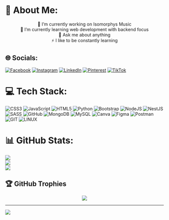 # 💫 About Me:
<div align="center">
🔭 I’m currently working on Isomorphys Music<br>🌱 I’m currently learning web development with backend focus<br>💬 Ask me about anything<br>⚡ I like to be constantly learning 
</div>


## 🌐 Socials:

[![Facebook](https://img.shields.io/badge/Facebook-%231877F2.svg?logo=Facebook&logoColor=white)](https://facebook.com/JoseVargas) [![Instagram](https://img.shields.io/badge/Instagram-%23E4405F.svg?logo=Instagram&logoColor=white)](https://instagram.com/josevargass03) [![LinkedIn](https://img.shields.io/badge/LinkedIn-%230077B5.svg?logo=linkedin&logoColor=white)](https://linkedin.com/in/josevargas) [![Pinterest](https://img.shields.io/badge/Pinterest-%23E60023.svg?logo=Pinterest&logoColor=white)](https://pinterest.com/josevargas03) [![TikTok](https://img.shields.io/badge/TikTok-%23000000.svg?logo=TikTok&logoColor=white)](https://tiktok.com/@daniel03.03) 


# 💻 Tech Stack:

![CSS3](https://img.shields.io/badge/css3-%231572B6.svg?style=for-the-badge&logo=css3&logoColor=white) ![JavaScript](https://img.shields.io/badge/javascript-%23323330.svg?style=for-the-badge&logo=javascript&logoColor=%23F7DF1E) ![HTML5](https://img.shields.io/badge/html5-%23E34F26.svg?style=for-the-badge&logo=html5&logoColor=white) ![Python](https://img.shields.io/badge/python-3670A0?style=for-the-badge&logo=python&logoColor=ffdd54) ![Bootstrap](https://img.shields.io/badge/bootstrap-%23563D7C.svg?style=for-the-badge&logo=bootstrap&logoColor=white) ![NodeJS](https://img.shields.io/badge/node.js-6DA55F?style=for-the-badge&logo=node.js&logoColor=white) ![NestJS](https://img.shields.io/badge/nestjs-%23E0234E.svg?style=for-the-badge&logo=nestjs&logoColor=white) ![SASS](https://img.shields.io/badge/SASS-hotpink.svg?style=for-the-badge&logo=SASS&logoColor=white) ![GitHub](https://img.shields.io/badge/GitHub-%23121011.svg?style=for-the-badge&logo=github&logoColor=white) ![MongoDB](https://img.shields.io/badge/MongoDB-%234ea94b.svg?style=for-the-badge&logo=mongodb&logoColor=white) ![MySQL](https://img.shields.io/badge/mysql-%2300f.svg?style=for-the-badge&logo=mysql&logoColor=white) ![Canva](https://img.shields.io/badge/Canva-%2300C4CC.svg?style=for-the-badge&logo=Canva&logoColor=white) 	![Figma](https://img.shields.io/badge/figma-%23F24E1E.svg?style=for-the-badge&logo=figma&logoColor=white) ![Postman](https://img.shields.io/badge/Postman-FF6C37?style=for-the-badge&logo=postman&logoColor=white) ![GIT](https://img.shields.io/badge/Git-fc6d26?style=for-the-badge&logo=git&logoColor=white) ![LINUX](https://img.shields.io/badge/Linux-FCC624?style=for-the-badge&logo=linux&logoColor=black)

# 📊 GitHub Stats:

![](https://github-readme-stats.vercel.app/api?username=JoseK03&theme=highcontrast&hide_border=true&include_all_commits=true&count_private=false)<br/>
![](https://github-readme-streak-stats.herokuapp.com/?user=JoseK03&theme=highcontrast&hide_border=true)<br/>
![](https://github-readme-stats.vercel.app/api/top-langs/?username=JoseK03&theme=highcontrast&hide_border=true&include_all_commits=true&count_private=false&layout=compact)


## 🏆 GitHub Trophies
<div align="center">

![](https://github-profile-trophy.vercel.app/?username=JoseK03&theme=juicyfresh&no-frame=false&no-bg=false&margin-w=4)
</div>


---
[![](https://visitcount.itsvg.in/api?id=JoseK03&icon=0&color=0)](https://visitcount.itsvg.in)

<!-- Proudly created with GPRM ( https://gprm.itsvg.in ) -->
